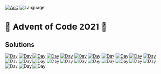 <!-- Entries between SOLUTIONS and RESULTS tags are auto-generated -->

[![AoC](https://badgen.net/badge/AoC/2021/blue)](https://adventofcode.com/2021)
![Language](https://badgen.net/badge/Language/Java/blue)


# 🎄 Advent of Code 2021 🎄

## Solutions

<!--SOLUTIONS-->

[![Day](https://badgen.net/badge/01/%E2%98%85%E2%98%85/green)](src/main/java/aoc/day01)
[![Day](https://badgen.net/badge/02/%E2%98%85%E2%98%85/green)](src/main/java/aoc/day02)
[![Day](https://badgen.net/badge/03/%E2%98%85%E2%98%85/green)](src/main/java/aoc/day03)
[![Day](https://badgen.net/badge/04/%E2%98%85%E2%98%85/green)](src/main/java/aoc/day04)
[![Day](https://badgen.net/badge/05/%E2%98%85%E2%98%85/green)](src/main/java/aoc/day05)
[![Day](https://badgen.net/badge/06/%E2%98%85%E2%98%85/green)](src/main/java/aoc/day06)
[![Day](https://badgen.net/badge/07/%E2%98%85%E2%98%85/green)](src/main/java/aoc/day07)
[![Day](https://badgen.net/badge/08/%E2%98%85%E2%98%85/green)](src/main/java/aoc/day08)
[![Day](https://badgen.net/badge/09/%E2%98%85%E2%98%86/blue)](src/main/java/aoc/day09)
[![Day](https://badgen.net/badge/10/%E2%98%85%E2%98%85/green)](src/main/java/aoc/day10)
[![Day](https://badgen.net/badge/11/%E2%98%85%E2%98%85/green)](src/main/java/aoc/day11)
![Day](https://badgen.net/badge/12/%E2%98%86%E2%98%86/gray)
![Day](https://badgen.net/badge/13/%E2%98%86%E2%98%86/gray)
![Day](https://badgen.net/badge/14/%E2%98%86%E2%98%86/gray)
![Day](https://badgen.net/badge/15/%E2%98%86%E2%98%86/gray)
![Day](https://badgen.net/badge/16/%E2%98%86%E2%98%86/gray)
![Day](https://badgen.net/badge/17/%E2%98%86%E2%98%86/gray)
![Day](https://badgen.net/badge/18/%E2%98%86%E2%98%86/gray)
![Day](https://badgen.net/badge/19/%E2%98%86%E2%98%86/gray)
![Day](https://badgen.net/badge/20/%E2%98%86%E2%98%86/gray)
![Day](https://badgen.net/badge/21/%E2%98%86%E2%98%86/gray)
![Day](https://badgen.net/badge/22/%E2%98%86%E2%98%86/gray)
![Day](https://badgen.net/badge/23/%E2%98%86%E2%98%86/gray)
![Day](https://badgen.net/badge/24/%E2%98%86%E2%98%86/gray)
![Day](https://badgen.net/badge/25/%E2%98%86%E2%98%86/gray)